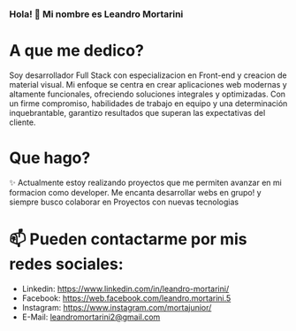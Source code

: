 ### Hola! 👋 Mi nombre es Leandro Mortarini

# A que me dedico?
Soy desarrollador Full Stack con especializacion en Front-end y creacion de material visual.
Mi enfoque se centra en crear aplicaciones web modernas y altamente funcionales, ofreciendo soluciones integrales y
optimizadas. 
Con un firme compromiso, habilidades de trabajo en equipo y una
determinación inquebrantable, garantizo resultados que superan las expectativas del cliente.


# Que hago?
✨ Actualmente estoy realizando proyectos que me permiten avanzar en mi formacion como developer. Me encanta desarrollar webs en grupo!
  y siempre busco colaborar en Proyectos con nuevas tecnologias 

# 📫 Pueden contactarme por mis redes sociales:
- Linkedin: https://www.linkedin.com/in/leandro-mortarini/
- Facebook: https://web.facebook.com/leandro.mortarini.5
- Instagram: https://www.instagram.com/mortajunior/
- E-Mail: leandromortarini2@gmail.com


<!--
**leandromortarini2/leandromortarini2** is a ✨ _special_ ✨ repository because its `README.md` (this file) appears on your GitHub profile.

Here are some ideas to get you started:





-->
